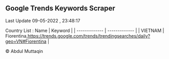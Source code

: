 

## Google Trends Keywords Scraper 
 
Last Update 09-05-2022 , 23:48:17

Country List :
 Name  | Keyword |
| ------------- | ------------- |
| VIETNAM | Fiorentina,https://trends.google.com/trends/trendingsearches/daily?geo=VN#Fiorentina |



© Abdul Muttaqin 
